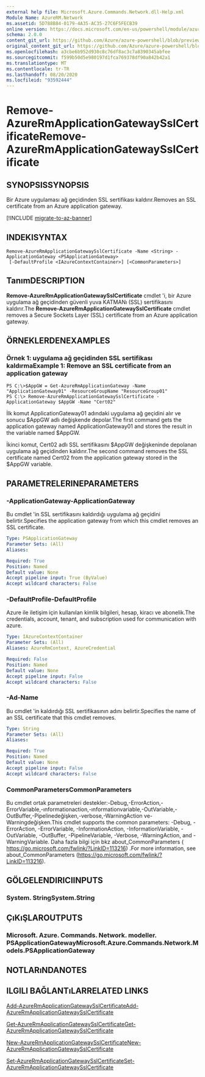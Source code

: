 ```yaml
---
external help file: Microsoft.Azure.Commands.Network.dll-Help.xml
Module Name: AzureRM.Network
ms.assetid: 5D788B84-0179-4A35-AC35-27C6F5FECB39
online version: https://docs.microsoft.com/en-us/powershell/module/azurerm.network/remove-azurermapplicationgatewaysslcertificate
schema: 2.0.0
content_git_url: https://github.com/Azure/azure-powershell/blob/preview/src/ResourceManager/Network/Commands.Network/help/Remove-AzureRmApplicationGatewaySslCertificate.md
original_content_git_url: https://github.com/Azure/azure-powershell/blob/preview/src/ResourceManager/Network/Commands.Network/help/Remove-AzureRmApplicationGatewaySslCertificate.md
ms.openlocfilehash: a3cbe6b952d930c8c76df8ac3c7a8390345abfee
ms.sourcegitcommit: f599b50d5e980197d1fca769378df90a842b42a1
ms.translationtype: MT
ms.contentlocale: tr-TR
ms.lasthandoff: 08/20/2020
ms.locfileid: "93592444"
---
```

# <span data-ttu-id="6a2ef-101">Remove-AzureRmApplicationGatewaySslCertificate</span><span class="sxs-lookup"><span data-stu-id="6a2ef-101">Remove-AzureRmApplicationGatewaySslCertificate</span></span>

## <span data-ttu-id="6a2ef-102">SYNOPSIS</span><span class="sxs-lookup"><span data-stu-id="6a2ef-102">SYNOPSIS</span></span>
<span data-ttu-id="6a2ef-103">Bir Azure uygulaması ağ geçidinden SSL sertifikası kaldırır.</span><span class="sxs-lookup"><span data-stu-id="6a2ef-103">Removes an SSL certificate from an Azure application gateway.</span></span>

[!INCLUDE [migrate-to-az-banner](../../includes/migrate-to-az-banner.md)]

## <span data-ttu-id="6a2ef-104">INDEKI</span><span class="sxs-lookup"><span data-stu-id="6a2ef-104">SYNTAX</span></span>

```
Remove-AzureRmApplicationGatewaySslCertificate -Name <String> -ApplicationGateway <PSApplicationGateway>
 [-DefaultProfile <IAzureContextContainer>] [<CommonParameters>]
```

## <span data-ttu-id="6a2ef-105">Tanım</span><span class="sxs-lookup"><span data-stu-id="6a2ef-105">DESCRIPTION</span></span>
<span data-ttu-id="6a2ef-106">**Remove-AzureRmApplicationGatewaySslCertificate** cmdlet 'i, bir Azure uygulama ağ geçidinden güvenli yuva KATMANı (SSL) sertifikasını kaldırır.</span><span class="sxs-lookup"><span data-stu-id="6a2ef-106">The **Remove-AzureRmApplicationGatewaySslCertificate** cmdlet removes a Secure Sockets Layer (SSL) certificate from an Azure application gateway.</span></span>

## <span data-ttu-id="6a2ef-107">ÖRNEKLERDEN</span><span class="sxs-lookup"><span data-stu-id="6a2ef-107">EXAMPLES</span></span>

### <span data-ttu-id="6a2ef-108">Örnek 1: uygulama ağ geçidinden SSL sertifikası kaldırma</span><span class="sxs-lookup"><span data-stu-id="6a2ef-108">Example 1: Remove an SSL certificate from an application gateway</span></span>
```
PS C:\>$AppGW = Get-AzureRmApplicationGateway -Name "ApplicationGateway01" -ResourceGroupName "ResourceGroup01"
PS C:\> Remove-AzureRmApplicationGatewaySslCertificate -ApplicationGateway $AppGW -Name "Cert02"
```

<span data-ttu-id="6a2ef-109">İlk komut ApplicationGateway01 adındaki uygulama ağ geçidini alır ve sonucu $AppGW adlı değişkende depolar.</span><span class="sxs-lookup"><span data-stu-id="6a2ef-109">The first command gets the application gateway named ApplicationGateway01 and stores the result in the variable named $AppGW.</span></span>

<span data-ttu-id="6a2ef-110">İkinci komut, Cert02 adlı SSL sertifikasını $AppGW değişkeninde depolanan uygulama ağ geçidinden kaldırır.</span><span class="sxs-lookup"><span data-stu-id="6a2ef-110">The second command removes the SSL certificate named Cert02 from the application gateway stored in the $AppGW variable.</span></span>

## <span data-ttu-id="6a2ef-111">PARAMETRELERINE</span><span class="sxs-lookup"><span data-stu-id="6a2ef-111">PARAMETERS</span></span>

### <span data-ttu-id="6a2ef-112">-ApplicationGateway</span><span class="sxs-lookup"><span data-stu-id="6a2ef-112">-ApplicationGateway</span></span>
<span data-ttu-id="6a2ef-113">Bu cmdlet 'in SSL sertifikasını kaldırdığı uygulama ağ geçidini belirtir.</span><span class="sxs-lookup"><span data-stu-id="6a2ef-113">Specifies the application gateway from which this cmdlet removes an SSL certificate.</span></span>

```yaml
Type: PSApplicationGateway
Parameter Sets: (All)
Aliases: 

Required: True
Position: Named
Default value: None
Accept pipeline input: True (ByValue)
Accept wildcard characters: False
```

### <span data-ttu-id="6a2ef-114">-DefaultProfile</span><span class="sxs-lookup"><span data-stu-id="6a2ef-114">-DefaultProfile</span></span>
<span data-ttu-id="6a2ef-115">Azure ile iletişim için kullanılan kimlik bilgileri, hesap, kiracı ve abonelik.</span><span class="sxs-lookup"><span data-stu-id="6a2ef-115">The credentials, account, tenant, and subscription used for communication with azure.</span></span>

```yaml
Type: IAzureContextContainer
Parameter Sets: (All)
Aliases: AzureRmContext, AzureCredential

Required: False
Position: Named
Default value: None
Accept pipeline input: False
Accept wildcard characters: False
```

### <span data-ttu-id="6a2ef-116">-Ad</span><span class="sxs-lookup"><span data-stu-id="6a2ef-116">-Name</span></span>
<span data-ttu-id="6a2ef-117">Bu cmdlet 'in kaldırdığı SSL sertifikasının adını belirtir.</span><span class="sxs-lookup"><span data-stu-id="6a2ef-117">Specifies the name of an SSL certificate that this cmdlet removes.</span></span>

```yaml
Type: String
Parameter Sets: (All)
Aliases: 

Required: True
Position: Named
Default value: None
Accept pipeline input: False
Accept wildcard characters: False
```

### <span data-ttu-id="6a2ef-118">CommonParameters</span><span class="sxs-lookup"><span data-stu-id="6a2ef-118">CommonParameters</span></span>
<span data-ttu-id="6a2ef-119">Bu cmdlet ortak parametreleri destekler:-Debug,-ErrorAction,-ErrorVariable,-ınformationaction,-ınformationvariable,-OutVariable,-OutBuffer,-Pipelinedeğişken,-verbose,-WarningAction ve-Warningdeğişken.</span><span class="sxs-lookup"><span data-stu-id="6a2ef-119">This cmdlet supports the common parameters: -Debug, -ErrorAction, -ErrorVariable, -InformationAction, -InformationVariable, -OutVariable, -OutBuffer, -PipelineVariable, -Verbose, -WarningAction, and -WarningVariable.</span></span> <span data-ttu-id="6a2ef-120">Daha fazla bilgi için bkz about_CommonParameters ( https://go.microsoft.com/fwlink/?LinkID=113216) .</span><span class="sxs-lookup"><span data-stu-id="6a2ef-120">For more information, see about_CommonParameters (https://go.microsoft.com/fwlink/?LinkID=113216).</span></span>

## <span data-ttu-id="6a2ef-121">GÖLGELENDIRICI</span><span class="sxs-lookup"><span data-stu-id="6a2ef-121">INPUTS</span></span>

### <span data-ttu-id="6a2ef-122">System. String</span><span class="sxs-lookup"><span data-stu-id="6a2ef-122">System.String</span></span>

## <span data-ttu-id="6a2ef-123">ÇıKıŞLAR</span><span class="sxs-lookup"><span data-stu-id="6a2ef-123">OUTPUTS</span></span>

### <span data-ttu-id="6a2ef-124">Microsoft. Azure. Commands. Network. modeller. PSApplicationGateway</span><span class="sxs-lookup"><span data-stu-id="6a2ef-124">Microsoft.Azure.Commands.Network.Models.PSApplicationGateway</span></span>

## <span data-ttu-id="6a2ef-125">NOTLARıNDA</span><span class="sxs-lookup"><span data-stu-id="6a2ef-125">NOTES</span></span>

## <span data-ttu-id="6a2ef-126">ILGILI BAĞLANTıLAR</span><span class="sxs-lookup"><span data-stu-id="6a2ef-126">RELATED LINKS</span></span>

[<span data-ttu-id="6a2ef-127">Add-AzureRmApplicationGatewaySslCertificate</span><span class="sxs-lookup"><span data-stu-id="6a2ef-127">Add-AzureRmApplicationGatewaySslCertificate</span></span>](./Add-AzureRmApplicationGatewaySslCertificate.md)

[<span data-ttu-id="6a2ef-128">Get-AzureRmApplicationGatewaySslCertificate</span><span class="sxs-lookup"><span data-stu-id="6a2ef-128">Get-AzureRmApplicationGatewaySslCertificate</span></span>](./Get-AzureRmApplicationGatewaySslCertificate.md)

[<span data-ttu-id="6a2ef-129">New-AzureRmApplicationGatewaySslCertificate</span><span class="sxs-lookup"><span data-stu-id="6a2ef-129">New-AzureRmApplicationGatewaySslCertificate</span></span>](./New-AzureRmApplicationGatewaySslCertificate.md)

[<span data-ttu-id="6a2ef-130">Set-AzureRmApplicationGatewaySslCertificate</span><span class="sxs-lookup"><span data-stu-id="6a2ef-130">Set-AzureRmApplicationGatewaySslCertificate</span></span>](./Set-AzureRmApplicationGatewaySslCertificate.md)


